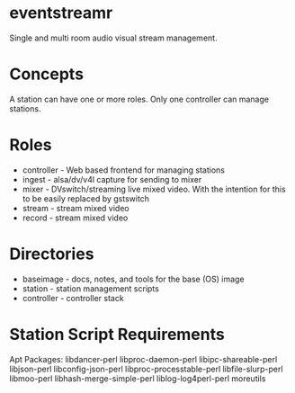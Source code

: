 eventstreamr
============

Single and multi room audio visual stream management.

Concepts
========

A station can have one or more roles. Only one controller can manage stations.

Roles
=====
* controller - Web based frontend for managing stations
* ingest - alsa/dv/v4l capture for sending to mixer
* mixer - DVswitch/streaming live mixed video. With the intention for this to be easily replaced by gstswitch
* stream - stream mixed video
* record - stream mixed video

Directories
===========
* baseimage - docs, notes, and tools for the base (OS) image
* station - station management scripts
* controller - controller stack


Station Script Requirements
===========================
Apt Packages:
libdancer-perl libproc-daemon-perl libipc-shareable-perl libjson-perl libconfig-json-perl libproc-processtable-perl libfile-slurp-perl libmoo-perl libhash-merge-simple-perl liblog-log4perl-perl
moreutils

